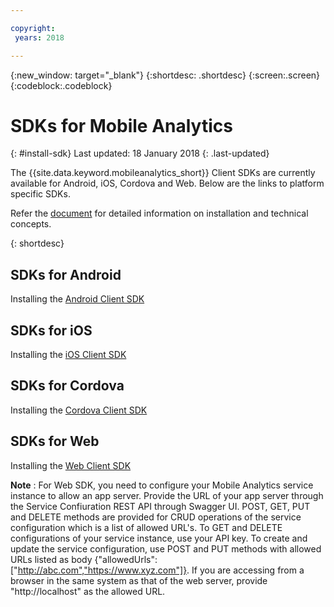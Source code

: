 ```yaml
---

copyright:
 years: 2018

---
```


{:new_window: target="_blank"}
{:shortdesc: .shortdesc}
{:screen:.screen}
{:codeblock:.codeblock}

# SDKs for Mobile Analytics
{: #install-sdk}
Last updated: 18 January 2018
{: .last-updated}

The {{site.data.keyword.mobileanalytics_short}} Client SDKs are currently available for Android, iOS, Cordova and Web. Below are the links to  platform specific SDKs.

Refer the [document](install-client-sdk.html) for detailed information on installation and technical concepts.

{: shortdesc}

## SDKs for Android

   Installing the [Android Client SDK](https://github.com/ibm-bluemix-mobile-services/bms-clientsdk-android-analytics)


## SDKs for iOS

   Installing the [iOS Client SDK](https://github.com/ibm-bluemix-mobile-services/bms-clientsdk-swift-analytics)

   
## SDKs for Cordova

   Installing the [Cordova Client SDK](https://www.npmjs.com/package/bms-core)
   
## SDKs for Web

   Installing the [Web Client SDK](https://github.com/ibm-bluemix-mobile-services/bms-clientsdk-web-analytics/)
   
**Note** : For Web SDK, you need to configure your Mobile Analytics service instance to allow an app server. Provide the URL of your app server through the Service Confiuration REST API through Swagger UI. POST, GET, PUT and DELETE methods are provided for CRUD operations of the service configuration which is a list of allowed URL's. To GET and DELETE configurations of your service instance, use your API key. To create and update the service configuration, use POST and PUT methods with allowed URLs listed as body {"allowedUrls":["http://abc.com","https://www.xyz.com"]}. If you are accessing from a browser in the same system as that of the web server, provide "http://localhost" as the allowed URL.